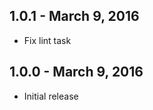 1.0.1 - March 9, 2016
---------------------
* Fix lint task

1.0.0 - March 9, 2016
---------------------
* Initial release
